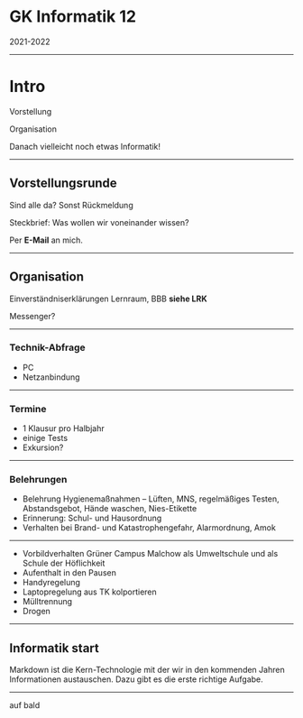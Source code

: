 # GK Informatik 12

2021-2022

---

# Intro

Vorstellung

Organisation

Danach vielleicht noch etwas Informatik!

---

## Vorstellungsrunde

Sind alle da? Sonst Rückmeldung

Steckbrief: Was wollen wir voneinander wissen?

Per **E-Mail** an mich.

---

## Organisation

Einverständniserklärungen Lernraum, BBB **siehe LRK**

Messenger?

---

### Technik-Abfrage

* PC
* Netzanbindung

---

### Termine

* 1 Klausur pro Halbjahr
* einige Tests
* Exkursion?

---

### Belehrungen

* Belehrung Hygienemaßnahmen – Lüften, MNS, regelmäßiges Testen, Abstandsgebot, Hände waschen, Nies-Etikette
* Erinnerung: Schul- und Hausordnung
* Verhalten bei Brand- und Katastrophengefahr, Alarmordnung, Amok

---

* Vorbildverhalten Grüner Campus Malchow als Umweltschule und als Schule der Höflichkeit
* Aufenthalt in den Pausen
* Handyregelung
* Laptopregelung aus TK kolportieren
* Mülltrennung
* Drogen

---

## Informatik start

Markdown ist die Kern-Technologie mit der wir in den kommenden Jahren Informationen austauschen. Dazu gibt es die erste richtige Aufgabe.

---

auf bald

